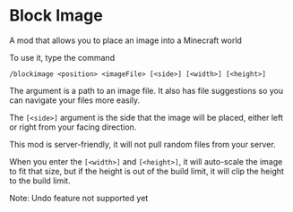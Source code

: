 # Block Image
A mod that allows you to place an image into a Minecraft world

To use it, type the command
```
/blockimage <position> <imageFile> [<side>] [<width>] [<height>]
```
The <imageFile> argument is a path to an image file. It also has file suggestions so you can navigate your files more easily.

The `[<side>]` argument is the side that the image will be placed, either left or right from your facing direction.

This mod is server-friendly, it will not pull random files from your server.

When you enter the `[<width>]` and `[<height>]`, it will auto-scale the image to fit that size, but if the height is out of the build limit, it will clip the height to the build limit.

Note: Undo feature not supported yet
